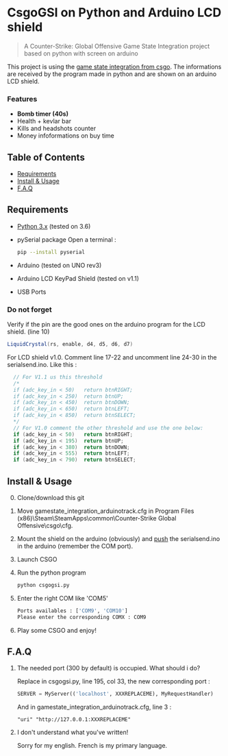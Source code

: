 # CsgoGSI on Python and Arduino LCD shield

> A Counter-Strike: Global Offensive Game State Integration project based on python with screen on arduino

This project is using the [game state integration from csgo](https://developer.valvesoftware.com/wiki/Counter-Strike:_Global_Offensive_Game_State_Integration). 
The informations are received by the program made in python and are shown on an arduino LCD shield.

### Features

- **Bomb timer (40s)**
- Health + kevlar bar
- Kills and headshots counter
- Money infoformations on buy time


## Table of Contents

- [Requirements](#requirements)
- [Install & Usage](#install-usage)
- [F.A.Q](#faq)


## Requirements

- [Python 3.x](https://www.python.org/downloads/) (tested on 3.6)
- pySerial package
Open a terminal : 

    ```sh
    pip --install pyserial 
    ```

- Arduino (tested on UNO rev3)
- Arduino LCD KeyPad Shield (tested on v1.1)
- USB Ports

### Do not forget
Verify if the pin are the good ones on the arduino program for the LCD shield. (line 10)

```cs
LiquidCrystal(rs, enable, d4, d5, d6, d7)
```

For LCD shield v1.0. Comment line 17-22 and uncomment line 24-30 in the serialsend.ino. Like this : 

```cs
  // For V1.1 us this threshold
  /*
  if (adc_key_in < 50)   return btnRIGHT;  
  if (adc_key_in < 250)  return btnUP; 
  if (adc_key_in < 450)  return btnDOWN; 
  if (adc_key_in < 650)  return btnLEFT; 
  if (adc_key_in < 850)  return btnSELECT;  
  */
  // For V1.0 comment the other threshold and use the one below:
  if (adc_key_in < 50)   return btnRIGHT;  
  if (adc_key_in < 195)  return btnUP; 
  if (adc_key_in < 380)  return btnDOWN; 
  if (adc_key_in < 555)  return btnLEFT; 
  if (adc_key_in < 790)  return btnSELECT;   
```

## Install & Usage
0. Clone/download this git

1. Move gamestate_integration_arduinotrack.cfg in Program Files (x86)\Steam\SteamApps\common\Counter-Strike Global Offensive\csgo\cfg.

2. Mount the shield on the arduino (obviously) and [push](https://www.arduino.cc/en/main/howto) the serialsend.ino in the arduino (remember the COM port).

3. Launch CSGO

4. Run the python program

    ```sh
    python csgogsi.py
    ```

5. Enter the right COM like 'COM5'
    ```sh
    Ports availables : ['COM9', 'COM10']
    Please enter the corresponding COMX : COM9
    ```
6. Play some CSGO and enjoy!

## F.A.Q

1. The needed port (300 by default) is occupied. What should i do?

    Replace in csgogsi.py, line 195, col 33, the new corresponding port : 
    
    ```python
    SERVER = MyServer(('localhost', XXXREPLACEME), MyRequestHandler)
    ```
    
    And in gamestate_integration_arduinotrack.cfg, line 3 : 
    ```
    "uri" "http://127.0.0.1:XXXREPLACEME"
    ```

2. I don't understand what you've written!

    Sorry for my english. French is my primary language.
